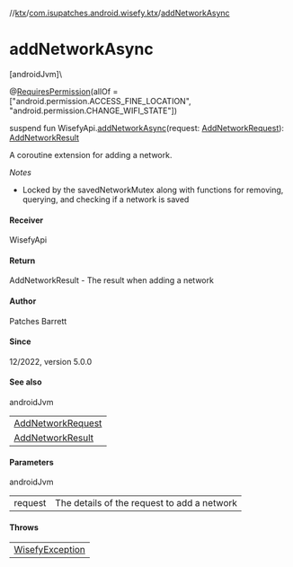 //[ktx](../../index.md)/[com.isupatches.android.wisefy.ktx](index.md)/[addNetworkAsync](add-network-async.md)

# addNetworkAsync

[androidJvm]\

@[RequiresPermission](https://developer.android.com/reference/kotlin/androidx/annotation/RequiresPermission.html)(allOf = [&quot;android.permission.ACCESS_FINE_LOCATION&quot;, &quot;android.permission.CHANGE_WIFI_STATE&quot;])

suspend fun WisefyApi.[addNetworkAsync](add-network-async.md)(request: [AddNetworkRequest](../../../addnetwork/addnetwork/com.isupatches.android.wisefy.addnetwork.entities/-add-network-request/index.md)): [AddNetworkResult](../../../addnetwork/addnetwork/com.isupatches.android.wisefy.addnetwork.entities/-add-network-result/index.md)

A coroutine extension for adding a network.

*Notes*

- 
   Locked by the savedNetworkMutex along with functions for removing, querying, and checking if a network is saved

#### Receiver

WisefyApi

#### Return

AddNetworkResult - The result when adding a network

#### Author

Patches Barrett

#### Since

12/2022, version 5.0.0

#### See also

androidJvm

| |
|---|
| [AddNetworkRequest](../../../addnetwork/addnetwork/com.isupatches.android.wisefy.addnetwork.entities/-add-network-request/index.md) |
| [AddNetworkResult](../../../addnetwork/addnetwork/com.isupatches.android.wisefy.addnetwork.entities/-add-network-result/index.md) |

#### Parameters

androidJvm

| | |
|---|---|
| request | The details of the request to add a network |

#### Throws

| |
|---|
| [WisefyException](../../../core/core/com.isupatches.android.wisefy.core.exceptions/-wisefy-exception/index.md) |
